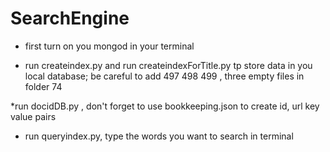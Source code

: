 # SearchEngine

* first turn on you mongod in your terminal

* run createindex.py and run createindexForTitle.py tp store data in you local database; be careful to add 497 498 499 , three empty files in folder 74

*run docidDB.py , don't forget to use bookkeeping.json to create id, url key value pairs

* run queryindex.py, type the words you want to search in terminal
